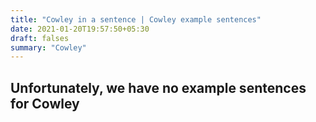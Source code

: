 ```yaml
---
title: "Cowley in a sentence | Cowley example sentences"
date: 2021-01-20T19:57:50+05:30
draft: falses
summary: "Cowley"
---
```

## Unfortunately, we have no example sentences for Cowley                 
